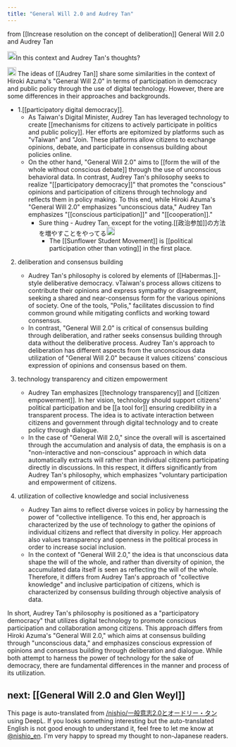 ```yaml
---
title: "General Will 2.0 and Audrey Tan"
---
```


from  [[Increase resolution on the concept of deliberation]]
General Will 2.0 and Audrey Tan

<img src='https://scrapbox.io/api/pages/nishio-en/nishio/icon' alt='nishio.icon' height="19.5"/>In this context and Audrey Tan's thoughts?

<img src='https://scrapbox.io/api/pages/nishio-en/gpt/icon' alt='gpt.icon' height="19.5"/> The ideas of [[Audrey Tan]] share some similarities in the context of Hiroki Azuma's "General Will 2.0" in terms of participation in democracy and public policy through the use of digital technology. However, there are some differences in their approaches and backgrounds.

- 1.[[participatory digital democracy]].
    - As Taiwan's Digital Minister, Audrey Tan has leveraged technology to create [[mechanisms for citizens to actively participate in politics and public policy]]. Her efforts are epitomized by platforms such as "vTaiwan" and "Join. These platforms allow citizens to exchange opinions, debate, and participate in consensus building about policies online.
    - On the other hand, "General Will 2.0" aims to [[form the will of the whole without conscious debate]] through the use of unconscious behavioral data. In contrast, Audrey Tan's philosophy seeks to realize "[[participatory democracy]]" that promotes the "conscious" opinions and participation of citizens through technology and reflects them in policy making. To this end, while Hiroki Azuma's "General Will 2.0" emphasizes "unconscious data," Audrey Tan emphasizes "[[conscious participation]]" and "[[cooperation]]."
        - Sure thing - Audrey Tan, except for the voting.[[政治参加]]の方法を増やすことをやってる<img src='https://scrapbox.io/api/pages/nishio-en/nishio/icon' alt='nishio.icon' height="19.5"/>
            - The [[Sunflower Student Movement]] is [[political participation other than voting]] in the first place.

2. deliberation and consensus building
    - Audrey Tan's philosophy is colored by elements of [[Habermas.]]-style deliberative democracy. vTaiwan's process allows citizens to contribute their opinions and express sympathy or disagreement, seeking a shared and near-consensus form for the various opinions of society. One of the tools, "Polis," facilitates discussion to find common ground while mitigating conflicts and working toward consensus.
    - In contrast, "General Will 2.0" is critical of consensus building through deliberation, and rather seeks consensus building through data without the deliberative process. Audrey Tan's approach to deliberation has different aspects from the unconscious data utilization of "General Will 2.0" because it values citizens' conscious expression of opinions and consensus based on them.

3. technology transparency and citizen empowerment
    - Audrey Tan emphasizes [[technology transparency]] and [[citizen empowerment]]. In her vision, technology should support citizens' political participation and be [[a tool for]] ensuring credibility in a transparent process. The idea is to activate interaction between citizens and government through digital technology and to create policy through dialogue.
    - In the case of "General Will 2.0," since the overall will is ascertained through the accumulation and analysis of data, the emphasis is on a "non-interactive and non-conscious" approach in which data automatically extracts will rather than individual citizens participating directly in discussions. In this respect, it differs significantly from Audrey Tan's philosophy, which emphasizes "voluntary participation and empowerment of citizens.

4. utilization of collective knowledge and social inclusiveness
    - Audrey Tan aims to reflect diverse voices in policy by harnessing the power of "collective intelligence. To this end, her approach is characterized by the use of technology to gather the opinions of individual citizens and reflect that diversity in policy. Her approach also values transparency and openness in the political process in order to increase social inclusion.
    - In the context of "General Will 2.0," the idea is that unconscious data shape the will of the whole, and rather than diversity of opinion, the accumulated data itself is seen as reflecting the will of the whole. Therefore, it differs from Audrey Tan's approach of "collective knowledge" and inclusive participation of citizens, which is characterized by consensus building through objective analysis of data.

In short, Audrey Tan's philosophy is positioned as a "participatory democracy" that utilizes digital technology to promote conscious participation and collaboration among citizens. This approach differs from Hiroki Azuma's "General Will 2.0," which aims at consensus building through "unconscious data," and emphasizes conscious expression of opinions and consensus building through deliberation and dialogue. While both attempt to harness the power of technology for the sake of democracy, there are fundamental differences in the manner and process of its utilization.

next:  [[General Will 2.0 and Glen Weyl]]
---
This page is auto-translated from [/nishio/一般意志2.0とオードリー・タン](https://scrapbox.io/nishio/一般意志2.0とオードリー・タン) using DeepL. If you looks something interesting but the auto-translated English is not good enough to understand it, feel free to let me know at [@nishio_en](https://twitter.com/nishio_en). I'm very happy to spread my thought to non-Japanese readers.